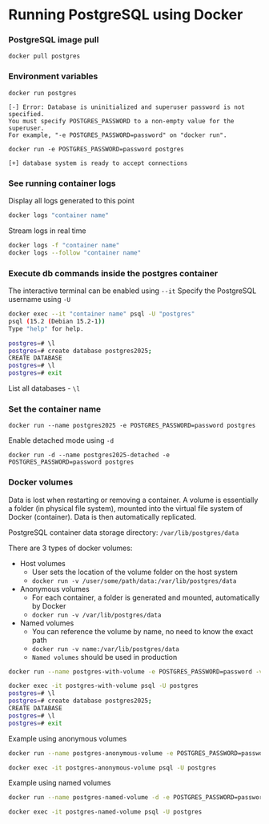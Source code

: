 # Running PostgreSQL using Docker
 
### PostgreSQL image pull
```docker
docker pull postgres
```
 
### Environment variables
```docker
docker run postgres
 
[-] Error: Database is uninitialized and superuser password is not specified.
You must specify POSTGRES_PASSWORD to a non-empty value for the superuser.
For example, "-e POSTGRES_PASSWORD=password" on "docker run".
```
 
```docker
docker run -e POSTGRES_PASSWORD=password postgres
 
[+] database system is ready to accept connections
```
 
### See running container logs
Display all logs generated to this point
```bash
docker logs "container name"
```
 
Stream logs in real time
```bash
docker logs -f "container name"
docker logs --follow "container name"
```
 
### Execute db commands inside the postgres container
The interactive terminal can be enabled using  `--it`
Specify the PostgreSQL username using `-U`
 
```bash
docker exec --it "container name" psql -U "postgres"
psql (15.2 (Debian 15.2-1))
Type "help" for help.

postgres=# \l
postgres=# create database postgres2025;
CREATE DATABASE
postgres=# \l
postgres=# exit
```

List all databases - `\l`

### Set the container name

```docker
docker run --name postgres2025 -e POSTGRES_PASSWORD=password postgres
```

Enable detached mode using `-d`
```docker
docker run -d --name postgres2025-detached -e POSTGRES_PASSWORD=password postgres
```

### Docker volumes
Data is lost when restarting or removing a container.
A volume is essentially a folder (in physical file system), mounted into the virtual file system of Docker (container). Data is then automatically replicated.

PostgreSQL container data storage directory: `/var/lib/postgres/data` 

There are 3 types of docker volumes:
- Host volumes
    * User sets the location of the volume folder on the host system
    * ```docker run -v /user/some/path/data:/var/lib/postgres/data ```
- Anonymous volumes
    * For each container, a folder is generated and mounted, automatically by Docker 
    * ```docker run -v /var/lib/postgres/data ```
- Named volumes
    * You can reference the volume by name, no need to know the exact path 
    * ```docker run -v name:/var/lib/postgres/data ```
    * `Named volumes` should be used in production 

```bash
docker run --name postgres-with-volume -e POSTGRES_PASSWORD=password -v /Users/user/docker/volumes/postgres/data:/var/lib/postgres/data postgres

docker exec -it postgres-with-volume psql -U postgres
postgres=# \l
postgres=# create database postgres2025;
CREATE DATABASE
postgres=# \l
postgres=# exit
```

Example using anonymous volumes
```bash
docker run --name postgres-anonymous-volume -e POSTGRES_PASSWORD=password -v /var/lib/postgres/data postgres

docker exec -it postgres-anonymous-volume psql -U postgres
```

Example using named volumes
```bash
docker run --name postgres-named-volume -d -e POSTGRES_PASSWORD=password -v named_volume:/var/lib/postgres/data postgres

docker exec -it postgres-named-volume psql -U postgres
```
